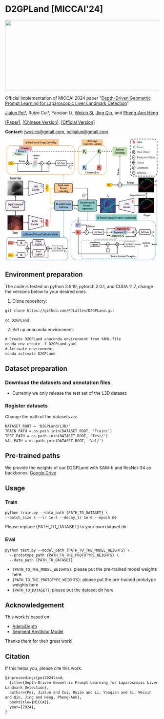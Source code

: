 # D2GPLand [MICCAI'24]
<div align=center>
<img src="assets/Figure1.png"  height=230 width=750>
</div>


Official Implementation of MICCAI 2024 paper "[Depth-Driven Geometric Prompt Learning for Laparoscopic Liver Landmark Detection](https://arxiv.org/abs/2406.17858)"

[Jialun Pei*](https://scholar.google.com/citations?user=1lPivLsAAAAJ&hl=en), Ruize Cui*, Yaoqian Li, [Weixin Si](https://scholar.google.com/citations?user=E4efwTgAAAAJ&hl=zh-CN&oi=ao), [Jing Qin](https://harry-qinjing.github.io/), and [Pheng-Ann Heng](https://scholar.google.com/citations?user=OFdytjoAAAAJ&hl=zh-CN)

[[Paper]](https://arxiv.org/abs/2406.17858); [[Chinese Version]](); [[Official Version]]()

**Contact:** jwxsics@gmail.com, peijialun@gmail.com


<div align=center>
<img src="assets/Overview.jpg"  height=400 width=700>
</div>


## Environment preparation
The code is tested on python 3.9.19, pytorch 2.0.1, and CUDA 11.7, change the versions below to your desired ones.
1. Clone repository:
```shell
git clone https://github.com/PJLallen/D2GPLand.git

cd D2GPLand
```
   
2. Set up anaconda environment:
```shell
# Create D2GPLand anaconda environment from YAML.file
conda env create -f D2GPLand.yaml
# Activate environment
conda activate D2GPLand
```

## Dataset preparation

### Download the datasets and annotation files
- Currently we only release the test set of the L3D dataset: 
### Register datasets
Change the path of the datasets as:
```shell
DATASET_ROOT = 'D2GPLand/L3D/'
TRAIN_PATH = os.path.join(DATASET_ROOT, 'Train/')
TEST_PATH = os.path.join(DATASET_ROOT, 'Test/')
VAL_PATH = os.path.join(DATASET_ROOT, 'Val/')
```
## Pre-trained paths
We provide the weights of our D2GPLand with SAM-b and ResNet-34 as backbones: [Google Drive](https://drive.google.com/drive/folders/1Mll-izyMLoCnTxfW5LOJhzaThipnUSg0?usp=drive_link)

## Usage
### Train

```shell
python train.py --data_path {PATH_TO_DATASET} \
--batch_size 4 --lr 1e-4 --decay_lr 1e-6 --epoch 60
```

Please replace {PATH_TO_DATASET} to your own dataset dir

### Eval

```shell
python test.py --model_path {PATH_TO_THE_MODEL_WEIGHTS} \
  --prototype_path {PATH_TO_THE_PROTOTYPE_WEIGHTS} \
  --data_path {PATH_TO_DATASET}
```

- `{PATH_TO_THE_MODEL_WEIGHTS}`: please put the pre-trained model weights here
- `{PATH_TO_THE_PROTOTYPE_WEIGHTS}`: please put the pre-trained prototype weights here
- `{PATH_TO_DATASET}`: please put the dataset dir here
  
## Acknowledgement
This work is based on:

- [AdelaiDepth](https://github.com/aim-uofa/AdelaiDepth)
- [Segment Anything Model](https://github.com/facebookresearch/segment-anything)

Thanks them for their great work!

## Citation

If this helps you, please cite this work:

```
@inproceedings{pei2024land,
  title={Depth-Driven Geometric Prompt Learning for Laparoscopic Liver Landmark Detection},
  author={Pei, Jialun and Cui, Ruize and Li, Yaoqian and Si, Weixin and Qin, Jing and Heng, Pheng-Ann},
  booktitle={MICCAI},
  year={2024},
}
```

